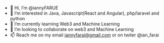 - 👋 Hi, I’m @iannyFARUE
- 👀 I’m interested in Java, Javascript(React and Angular), php/laravel and python 
- 🌱 I’m currently learning Web3 and Machine Learning
- 💞️ I’m looking to collaborate on web3 and Machine Learning
- 📫 Reach me on my email iannyfarai@gmail.com or on twiter @ian_farai

<!---
iannyFARUE/iannyFARUE is a ✨ special ✨ repository because its `README.md` (this file) appears on your GitHub profile.
You can click the Preview link to take a look at your changes.
--->
